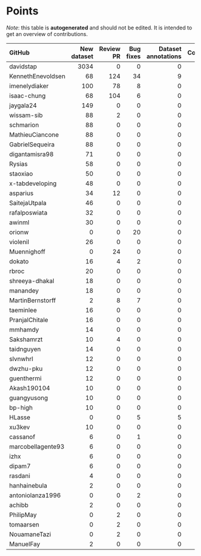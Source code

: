 # Points

_Note_: this table is **autogenerated** and should not be edited. It is intended to get an overview of contributions.

 | GitHub            |   New dataset |   Review PR |   Bug fixes |   Dataset annotations |   Coordination |   Running Models |   New task |   Total |
|:------------------|--------------:|------------:|------------:|----------------------:|---------------:|-----------------:|-----------:|--------:|
| davidstap         |          3034 |           0 |           0 |                     0 |              0 |                0 |          0 |    3034 |
| KennethEnevoldsen |            68 |         124 |          34 |                     9 |             11 |                0 |          0 |     246 |
| imenelydiaker     |           100 |          78 |           8 |                     0 |              0 |                0 |          0 |     186 |
| isaac-chung       |            68 |         104 |           6 |                     0 |              4 |                0 |          0 |     182 |
| jaygala24         |           149 |           0 |           0 |                     0 |              0 |                0 |          0 |     149 |
| wissam-sib        |            88 |           2 |           0 |                     0 |              0 |                0 |          0 |      90 |
| schmarion         |            88 |           0 |           0 |                     0 |              0 |                0 |          0 |      88 |
| MathieuCiancone   |            88 |           0 |           0 |                     0 |              0 |                0 |          0 |      88 |
| GabrielSequeira   |            88 |           0 |           0 |                     0 |              0 |                0 |          0 |      88 |
| digantamisra98    |            71 |           0 |           0 |                     0 |              0 |                0 |          0 |      71 |
| Rysias            |            58 |           0 |           0 |                     0 |              0 |                0 |          0 |      58 |
| staoxiao          |            50 |           0 |           0 |                     0 |              0 |                0 |          0 |      50 |
| x-tabdeveloping   |            48 |           0 |           0 |                     0 |              1 |                0 |          0 |      49 |
| asparius          |            34 |          12 |           0 |                     0 |              0 |                0 |          0 |      46 |
| SaitejaUtpala     |            46 |           0 |           0 |                     0 |              0 |                0 |          0 |      46 |
| rafalposwiata     |            32 |           0 |           0 |                     0 |              0 |                0 |          0 |      32 |
| awinml            |            30 |           0 |           0 |                     0 |              0 |                0 |          0 |      30 |
| orionw            |             0 |           0 |          20 |                     0 |              0 |                0 |         10 |      30 |
| violenil          |            26 |           0 |           0 |                     0 |              0 |                0 |          0 |      26 |
| Muennighoff       |             0 |          24 |           0 |                     0 |              0 |                0 |          0 |      24 |
| dokato            |            16 |           4 |           2 |                     0 |              0 |                0 |          0 |      22 |
| rbroc             |            20 |           0 |           0 |                     0 |              0 |                0 |          0 |      20 |
| shreeya-dhakal    |            18 |           0 |           0 |                     0 |              0 |                0 |          0 |      18 |
| manandey          |            18 |           0 |           0 |                     0 |              0 |                0 |          0 |      18 |
| MartinBernstorff  |             2 |           8 |           7 |                     0 |              0 |                0 |          0 |      17 |
| taeminlee         |            16 |           0 |           0 |                     0 |              0 |                0 |          0 |      16 |
| PranjalChitale    |            16 |           0 |           0 |                     0 |              0 |                0 |          0 |      16 |
| mmhamdy           |            14 |           0 |           0 |                     0 |              0 |                0 |          0 |      14 |
| Sakshamrzt        |            10 |           4 |           0 |                     0 |              0 |                0 |          0 |      14 |
| taidnguyen        |            14 |           0 |           0 |                     0 |              0 |                0 |          0 |      14 |
| slvnwhrl          |            12 |           0 |           0 |                     0 |              0 |                0 |          0 |      12 |
| dwzhu-pku         |            12 |           0 |           0 |                     0 |              0 |                0 |          0 |      12 |
| guenthermi        |            12 |           0 |           0 |                     0 |              0 |                0 |          0 |      12 |
| Akash190104       |            10 |           0 |           0 |                     0 |              0 |                0 |          0 |      10 |
| guangyusong       |            10 |           0 |           0 |                     0 |              0 |                0 |          0 |      10 |
| bp-high           |            10 |           0 |           0 |                     0 |              0 |                0 |          0 |      10 |
| HLasse            |             0 |           0 |           5 |                     5 |              0 |                0 |          0 |      10 |
| xu3kev            |            10 |           0 |           0 |                     0 |              0 |                0 |          0 |      10 |
| cassanof          |             6 |           0 |           1 |                     0 |              0 |                1 |          0 |       8 |
| marcobellagente93 |             6 |           0 |           0 |                     0 |              0 |                0 |          0 |       6 |
| izhx              |             6 |           0 |           0 |                     0 |              0 |                0 |          0 |       6 |
| dipam7            |             6 |           0 |           0 |                     0 |              0 |                0 |          0 |       6 |
| rasdani           |             4 |           0 |           0 |                     0 |              0 |                0 |          0 |       4 |
| hanhainebula      |             2 |           0 |           0 |                     0 |              0 |                0 |          0 |       2 |
| antoniolanza1996  |             0 |           0 |           2 |                     0 |              0 |                0 |          0 |       2 |
| achibb            |             2 |           0 |           0 |                     0 |              0 |                0 |          0 |       2 |
| PhilipMay         |             0 |           2 |           0 |                     0 |              0 |                0 |          0 |       2 |
| tomaarsen         |             0 |           2 |           0 |                     0 |              0 |                0 |          0 |       2 |
| NouamaneTazi      |             0 |           2 |           0 |                     0 |              0 |                0 |          0 |       2 |
| ManuelFay         |             2 |           0 |           0 |                     0 |              0 |                0 |          0 |       2 |